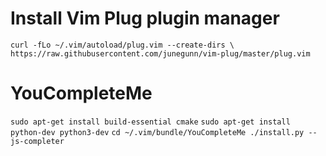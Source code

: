 # Install Vim Plug plugin manager
`curl -fLo ~/.vim/autoload/plug.vim --create-dirs \
    https://raw.githubusercontent.com/junegunn/vim-plug/master/plug.vim`

# YouCompleteMe
`sudo apt-get install build-essential cmake`
`sudo apt-get install python-dev python3-dev`
`cd ~/.vim/bundle/YouCompleteMe
./install.py --js-completer`
